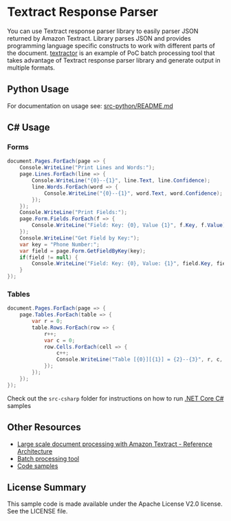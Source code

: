 # Textract Response Parser

You can use Textract response parser library to easily parser JSON returned by Amazon Textract. Library parses JSON and provides programming language specific constructs to work with different parts of the document. [textractor](https://github.com/aws-samples/amazon-textract-textractor) is an example of PoC batch processing tool that takes advantage of Textract response parser library and generate output in multiple formats.

## Python Usage

For documentation on usage see: [src-python/README.md](src-python/README.md)

## C# Usage

### Forms

```csharp
document.Pages.ForEach(page => {
    Console.WriteLine("Print Lines and Words:");
    page.Lines.ForEach(line => {
        Console.WriteLine("{0}--{1}", line.Text, line.Confidence);
        line.Words.ForEach(word => {
            Console.WriteLine("{0}--{1}", word.Text, word.Confidence);
        });
    });
    Console.WriteLine("Print Fields:");
    page.Form.Fields.ForEach(f => {
        Console.WriteLine("Field: Key: {0}, Value {1}", f.Key, f.Value);
    });
    Console.WriteLine("Get Field by Key:");
    var key = "Phone Number:";
    var field = page.Form.GetFieldByKey(key);
    if(field != null) {
        Console.WriteLine("Field: Key: {0}, Value: {1}", field.Key, field.Value);
    }
});
```

### Tables

```csharp
document.Pages.ForEach(page => {
    page.Tables.ForEach(table => {
        var r = 0;
        table.Rows.ForEach(row => {
            r++;
            var c = 0;
            row.Cells.ForEach(cell => {
                c++;
                Console.WriteLine("Table [{0}][{1}] = {2}--{3}", r, c, cell.Text, cell.Confidence);
            });
        });
    });
});
```

Check out the `src-csharp` folder for instructions on how to run [.NET Core C#](src-csharp/readme.md) samples

## Other Resources

- [Large scale document processing with Amazon Textract - Reference Architecture](https://github.com/aws-samples/amazon-textract-serverless-large-scale-document-processing)
- [Batch processing tool](https://github.com/aws-samples/amazon-textract-textractor)
- [Code samples](https://github.com/aws-samples/amazon-textract-code-samples)

## License Summary

This sample code is made available under the Apache License V2.0 license. See the LICENSE file.
